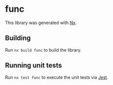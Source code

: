 # func

This library was generated with [Nx](https://nx.dev).

## Building

Run `nx build func` to build the library.

## Running unit tests

Run `nx test func` to execute the unit tests via [Jest](https://jestjs.io).
